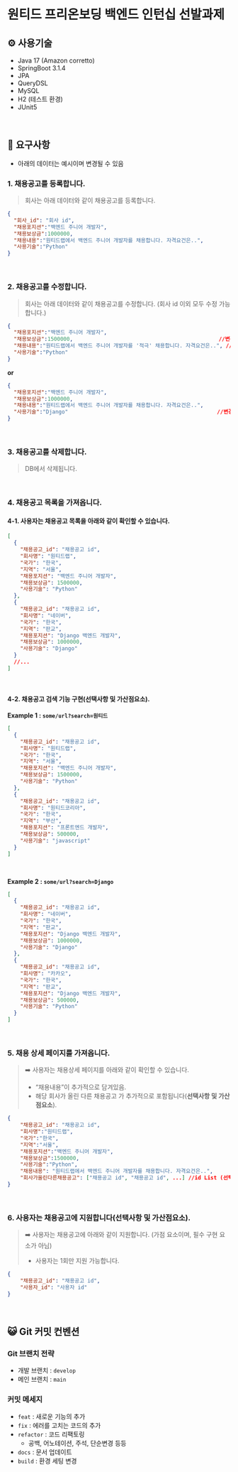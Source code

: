 # 원티드 프리온보딩 백엔드 인턴십 선발과제

## ⚙️ 사용기술

- Java 17 (Amazon corretto)
- SpringBoot 3.1.4
- JPA
- QueryDSL
- MySQL
- H2 (테스트 환경)
- JUnit5

<br>

## 📌 요구사항

- 아래의 데이터는 예시이며 변경될 수 있음

### 1. 채용공고를 등록합니다.

> 회사는 아래 데이터와 같이 채용공고를 등록합니다.

```json
{
  "회사_id": "회사 id",
  "채용포지션":"백엔드 주니어 개발자",
  "채용보상금":1000000,
  "채용내용":"원티드랩에서 백엔드 주니어 개발자를 채용합니다. 자격요건은..",
  "사용기술":"Python"
}
```

<br>

### 2. 채용공고를 수정합니다.

> 회사는 아래 데이터와 같이 채용공고를 수정합니다. (회사 id 이외 모두 수정 가능합니다.)

```json
{
  "채용포지션":"백엔드 주니어 개발자",
  "채용보상금":1500000,                                              //변경됨
  "채용내용":"원티드랩에서 백엔드 주니어 개발자를 '적극' 채용합니다. 자격요건은..", //변경됨
  "사용기술":"Python"
}

```

**or**

```json
{
  "채용포지션":"백엔드 주니어 개발자",
  "채용보상금":1000000,
  "채용내용":"원티드랩에서 백엔드 주니어 개발자를 채용합니다. 자격요건은..",
  "사용기술":"Django"                                               //변경됨
}
```

<br>

### 3. 채용공고를 삭제합니다.

> DB에서 삭제됩니다.

<br>

### 4. 채용공고 목록을 가져옵니다.

#### 4-1. 사용자는 채용공고 목록을 아래와 같이 확인할 수 있습니다.

```json
[
  {
    "채용공고_id": "채용공고 id",
    "회사명": "원티드랩",
    "국가": "한국",
    "지역": "서울",
    "채용포지션": "백엔드 주니어 개발자",
    "채용보상금": 1500000,
    "사용기술": "Python"
  },
  {
    "채용공고_id": "채용공고 id",
    "회사명": "네이버",
    "국가": "한국",
    "지역": "판교",
    "채용포지션": "Django 백엔드 개발자",
    "채용보상금": 1000000,
    "사용기술": "Django"
  }
  //...
]
```

<br>

#### 4-2. 채용공고 검색 기능 구현(선택사항 및 가산점요소).

**Example 1 : `some/url?search=원티드`**

```json
[
  {
    "채용공고_id": "채용공고 id",
    "회사명": "원티드랩",
    "국가": "한국",
    "지역": "서울",
    "채용포지션": "백엔드 주니어 개발자",
    "채용보상금": 1500000,
    "사용기술": "Python"
  },
  {
    "채용공고_id": "채용공고 id",
    "회사명": "원티드코리아",
    "국가": "한국",
    "지역": "부산",
    "채용포지션": "프론트엔드 개발자",
    "채용보상금": 500000,
    "사용기술": "javascript"
  }
]
```

<br>

**Example 2 : `some/url?search=Django`**

```json
[
  {
    "채용공고_id": "채용공고 id",
    "회사명": "네이버",
    "국가": "한국",
    "지역": "판교",
    "채용포지션": "Django 백엔드 개발자",
    "채용보상금": 1000000,
    "사용기술": "Django"
  },
  {
    "채용공고_id": "채용공고 id",
    "회사명": "카카오",
    "국가": "한국",
    "지역": "판교",
    "채용포지션": "Django 백엔드 개발자",
    "채용보상금": 500000,
    "사용기술": "Python"
  }
]
```

<br>

### 5. 채용 상세 페이지를 가져옵니다.

> ➡️ 사용자는 채용상세 페이지를 아래와 같이 확인할 수 있습니다.
> - “채용내용”이 추가적으로 담겨있음.
> - 해당 회사가 올린 다른 채용공고 가 추가적으로 포함됩니다(**선택사항 및 가산점요소**).

```json
{
    "채용공고_id": "채용공고 id",
    "회사명":"원티드랩",
    "국가":"한국",
    "지역":"서울",
    "채용포지션":"백엔드 주니어 개발자",
    "채용보상금":1500000,
    "사용기술":"Python",
    "채용내용": "원티드랩에서 백엔드 주니어 개발자를 채용합니다. 자격요건은..",
    "회사가올린다른채용공고": ["채용공고 id", "채용공고 id", ...] //id List (선택사항 및 가산점요소).
}
```

<br>

### 6. 사용자는 채용공고에 지원합니다(선택사항 및 가산점요소).

> ➡️ 사용자는 채용공고에 아래와 같이 지원합니다. (가점 요소이며, 필수 구현 요소가 아님)
> - 사용자는 1회만 지원 가능합니다.

```json
{
    "채용공고_id": "채용공고 id",
    "사용자_id": "사용자 id"
}
```

<br>

## 😺 Git 커밋 컨벤션 

### Git 브랜치 전략
- 개발 브랜치 : `develop`
- 메인 브랜치 : `main`

### 커밋 메세지
- `feat` : 새로운 기능의 추가
- `fix` : 에러를 고치는 코드의 추가
- `refactor` : 코드 리팩토링 
  - 공백, 어노테이션, 주석, 단순변경 등등
- `docs` : 문서 업데이트
- `build` : 환경 세팅 변경

<br>
<br>